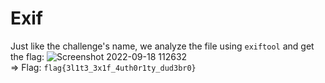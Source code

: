 # Exif

Just like the challenge's name, we analyze the file using `exiftool` and get the flag: ![Screenshot 2022-09-18 112632](https://user-images.githubusercontent.com/89294020/190885716-8b9eba8e-5965-46e8-904a-351277b3437b.png)\
\=> Flag: `flag{3l1t3_3x1f_4uth0r1ty_dud3br0}`
